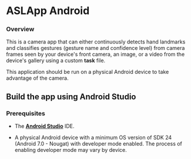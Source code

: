 
# ASLApp Android

### Overview

This is a camera app that can either continuously detects hand landmarks and classifies gestures (gesture name and confidence level) from camera frames seen by your device's front camera, an image, or a video from the device's gallery using a custom **task** file.

This application should be run on a physical Android device to take advantage of the camera.


## Build the app using Android Studio

### Prerequisites

*   The **[Android Studio](https://developer.android.com/studio/index.html)** IDE.

*   A physical Android device with a minimum OS version of SDK 24 (Android 7.0 -
    Nougat) with developer mode enabled. The process of enabling developer mode
    may vary by device.
